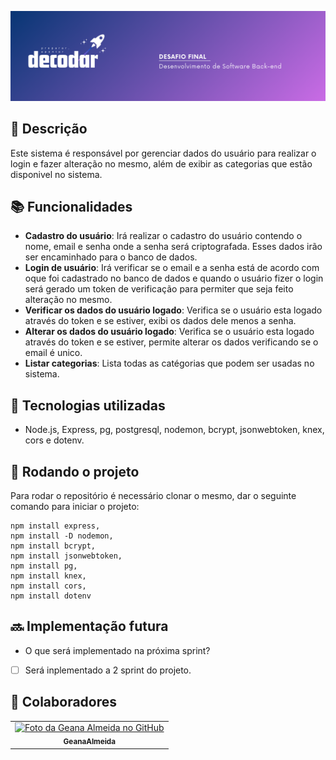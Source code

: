 ![decordar banner](img/decodar-readme.png)


## :memo: Descrição
Este sistema é responsável por gerenciar dados do usuário para realizar o login e fazer alteração no mesmo, além de exibir as categorias que estão disponivel no sistema.

## :books: Funcionalidades
* <b>Cadastro do usuário</b>: Irá realizar o cadastro do usuário contendo o nome, email e senha onde a senha será criptografada. Esses dados irão ser encaminhado para o banco de dados.
* <b>Login de usuário</b>: Irá verificar se o email e a senha está de acordo com oque foi cadastrado no banco de dados e quando o usuário fizer o login será gerado um token de verificação para permiter que seja feito alteração no mesmo.
* <b>Verificar os dados do usuário logado</b>: Verifica se o usuário esta logado através do token e se estiver, exibi os dados dele menos a senha.
* <b>Alterar os dados do usuário logado</b>: Verifica se o usuário esta logado através do token e se estiver, permite alterar os dados verificando se o email é unico.
* <b>Listar categorias</b>: Lista todas as catégorias que podem ser usadas no sistema.
## :wrench: Tecnologias utilizadas
* Node.js, Express, pg, postgresql, nodemon, bcrypt, jsonwebtoken, knex, cors e dotenv.

## :rocket: Rodando o projeto
Para rodar o repositório é necessário clonar o mesmo, dar o seguinte comando para iniciar o projeto:
```
npm install express,
npm install -D nodemon,
npm install bcrypt,
npm install jsonwebtoken,
npm install pg,
npm install knex,
npm install cors,
npm install dotenv

```

## :soon: Implementação futura
* O que será implementado na próxima sprint?
*   [ ] Será inplementado a 2 sprint do projeto.

## :handshake: Colaboradores
<table>
  <tr>
   <td align="center">
      <a href="http://github.com/Geana-Almeida">
        <img src="Avatar.png" width="100px;" alt="Foto da Geana Almeida no GitHub"/><br>
        <sub>
          <b>GeanaAlmeida</b>
        </sub>
      </a>
    </td>
  </tr>
</table>

